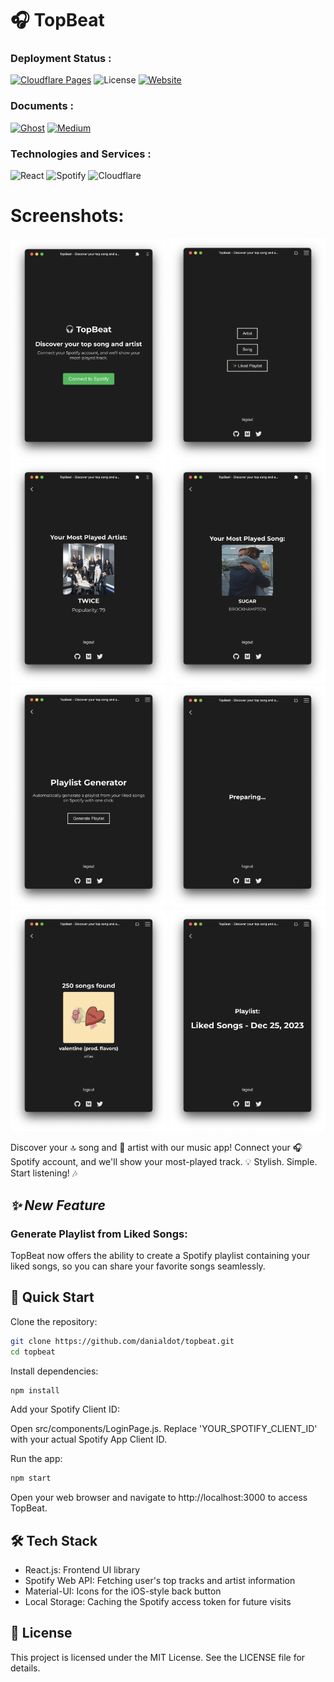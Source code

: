 # 🎧 TopBeat

### Deployment Status : 
[![Cloudflare Pages](https://img.shields.io/static/v1?label=Cloudflare%20Pages&message=Deployed&color=darkcyan)](https://topbeat.pages.dev) 
![License](https://img.shields.io/github/license/danialdot/TopBeat.svg) 
[![Website](https://img.shields.io/website-up-down-lightgreen-red/https/topbeat.danials.space)](https://topbeat.danials.space) 

### Documents : 
[![Ghost](https://img.shields.io/badge/Ghost-000?style=for-the-badge&logo=ghost&logoColor=white)](https://ghost.danials.space/topbeat/) 
[![Medium](https://img.shields.io/badge/Medium-12100E?style=for-the-badge&logo=medium&logoColor=white)](https://medium.danials.space/topbeat-e24a96d77cdd) 

### Technologies and Services : 
![React](https://img.shields.io/badge/react-%2320232a.svg?style=for-the-badge&logo=react&logoColor=%2361DAFB) 
![Spotify](https://img.shields.io/badge/Spotify-1ED760?style=for-the-badge&logo=spotify&logoColor=white) 
![Cloudflare](https://img.shields.io/badge/Cloudflare-F38020?style=for-the-badge&logo=Cloudflare&logoColor=white)

# Screenshots:
<p float="left">
  <img src="./screenshots/v2/img0.png" width="250" />
  <img src="./screenshots/v2/img1.png" width="250" />
  <img src="./screenshots/v2/img2.png" width="250" /> 
  <img src="./screenshots/v2/img3.png" width="250" />
  <img src="./screenshots/v2/img4-0.png" width="250" />
  <img src="./screenshots/v2/img4-1.png" width="250" />
  <img src="./screenshots/v2/img4-2.png" width="250" />
  <img src="./screenshots/v2/img4-3.png" width="250" />
</p>

Discover your 🔝 song and 🎤 artist with our music app! Connect your 🎧 Spotify account, and we'll show your most-played track. 💡 Stylish. Simple. Start listening! 🎶


## ***✨ New Feature***
### Generate Playlist from Liked Songs:
TopBeat now offers the ability to create a Spotify playlist containing your liked songs, so you can share your favorite songs seamlessly.


## 🚀 Quick Start
Clone the repository:
```bash
git clone https://github.com/danialdot/topbeat.git
cd topbeat
```

Install dependencies:
```bash
npm install
```

Add your Spotify Client ID:

Open src/components/LoginPage.js. Replace 'YOUR_SPOTIFY_CLIENT_ID' with your actual Spotify App Client ID.


Run the app:
```bash
npm start
```

Open your web browser and navigate to http://localhost:3000 to access TopBeat.

## 🛠️ Tech Stack
- React.js: Frontend UI library
- Spotify Web API: Fetching user's top tracks and artist information
- Material-UI: Icons for the iOS-style back button
- Local Storage: Caching the Spotify access token for future visits

## 📝 License
This project is licensed under the MIT License. See the LICENSE file for details.